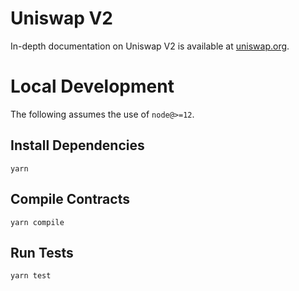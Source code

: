 # Uniswap V2

In-depth documentation on Uniswap V2 is available at [uniswap.org](https://uniswap.org/docs).

# Local Development

The following assumes the use of `node@>=12`.

## Install Dependencies

`yarn`

## Compile Contracts

`yarn compile`

## Run Tests

`yarn test`
